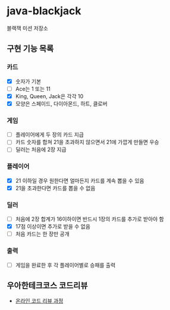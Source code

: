 # java-blackjack

블랙잭 미션 저장소

## 구현 기능 목록

### 카드

- [x] 숫자가 기본
- [ ] Ace는 1 또는 11
- [x] King, Queen, Jack은 각각 10
- [x] 모양은 스페이드, 다이아몬드, 하트, 클로버

### 게임

- [ ] 플레이어에게 두 장의 카드 지급
- [ ] 카드 숫자를 합쳐 21을 초과하지 않으면서 21에 가깝게 만들면 우승
- [ ] 딜러는 처음에 2장 지급

### 플레이어

- [x] 21 이하일 경우 원한다면 얼마든지 카드를 계속 뽑을 수 있음
- [x] 21을 초과한다면 카드를 뽑을 수 없음

### 딜러

- [ ] 처음에 2장 합계가 16이하이면 반드시 1장의 카드를 추가로 받아야 함
- [x] 17점 이상이면 추가로 받을 수 없음
- [ ] 처음 카드는 한 장만 공개

### 출력

- [ ] 게임을 완료한 후 각 플레이어별로 승패를 출력

## 우아한테크코스 코드리뷰

- [온라인 코드 리뷰 과정](https://github.com/woowacourse/woowacourse-docs/blob/master/maincourse/README.md)
